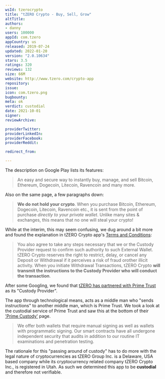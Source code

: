```yaml
---
wsId: tzerocrypto
title: "tZERO Crypto - Buy, Sell, Grow"
altTitle: 
authors:
- danny
users: 100000
appId: com.tzero
appCountry: us
released: 2019-07-24
updated: 2022-01-20
version: "2.0.10634"
stars: 3.5
ratings: 320
reviews: 132
size: 66M
website: http://www.tzero.com/crypto-app
repository: 
issue: 
icon: com.tzero.png
bugbounty: 
meta: ok
verdict: custodial
date: 2021-10-01
signer: 
reviewArchive:

providerTwitter: 
providerLinkedIn: 
providerFacebook: 
providerReddit: 

redirect_from:

---
```


The description on Google Play lists its features:

> An easy and secure way to instantly buy, manage, and sell Bitcoin, Ethereum, Dogecoin, Litecoin, Ravencoin and many more.

Also on the same page, a few paragraphs down:

> **We do not hold your crypto**. When you purchase Bitcoin, Ethereum, Dogecoin, Litecoin, Ravencoin etc., it is sent from the point of purchase *directly to your private wallet*. Unlike many sites & exchanges, this means that no one will steal your crypto!

While at the interim, this may seem confusing, we dug around a bit more and found the explanation in tZERO Crypto app's [Terms and Conditions](https://www.tzero.com/crypto-app/terms-and-conditions.pdf):

> You  also  agree  to  take  any  steps  necessary  that  we  or  the  Custody  Provider request  to  confirm  such  authority  to  such  External  Wallet.  tZERO  Crypto  reserves  the  right  to restrict,  delay,  or  cancel  any  Deposit  or  Withdrawal  if  it  perceives  a  risk  of  fraud  orother  illicit activity. When  you  initiate  Withdrawal  Transactions,  tZERO  Crypto  **will  transmit  the  instructions  to  the Custody  Provider  who  will  conduct  the  transaction**.

After some Googling, we found that [tZERO has partnered with Prime Trust](https://www.coindesk.com/business/2021/01/28/prime-trust-tzero-partner-on-digital-asset-custody-trading/) as its "Custody Provider". 

The app through technological means, acts as a middle man who "sends instructions" to another middle man, which is Prime Trust. We took a look at the custodial service of Prime Trust and saw this at the bottom of their ['Prime Custody'](https://www.primetrust.com/prime-custody/) page. 

> We offer both wallets that require manual signing as well as wallets with programmatic signing. Our smart contracts have all undergone independent security that audits in addition to our routine IT examinations and penetration testing.

The rationale for this "passing around of custody" has to do more with the legal nature of cryptocurrencies as tZERO Group Inc. is a Delaware, USA based company while its cryptocurrency related company tZERO Crypto Inc., is registered in Utah. As such we determined this app to be **custodial** and therefore not verifiable.

